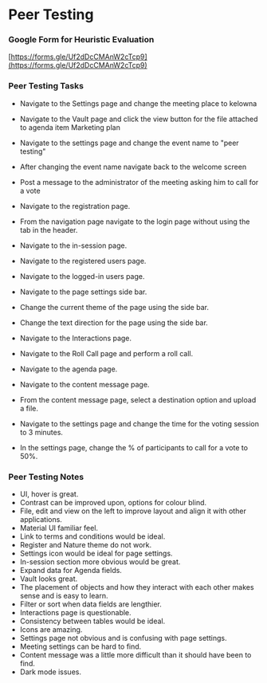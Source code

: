 # Peer Testing

### Google Form for Heuristic Evaluation
[https://forms.gle/Uf2dDcCMAnW2cTcp9](https://forms.gle/Uf2dDcCMAnW2cTcp9)

### Peer Testing Tasks

- Navigate to the Settings page and change the meeting place to kelowna
- Navigate to the Vault page and click the view button for the file attached to agenda item Marketing plan
- Navigate to the settings page and change the event name to "peer testing"
- After changing the event name navigate back to the welcome screen
- Post a message to the administrator of the meeting asking him to call for a vote

- Navigate to the registration page.
- From the navigation page navigate to the login page without using the tab in the header.
- Navigate to the in-session page.
- Navigate to the registered users page.
- Navigate to the logged-in users page.

- Navigate to the page settings side bar.
- Change the current theme of the page using the side bar.
- Change the text direction for the page using the side bar.
- Navigate to the Interactions page.
- Navigate to the Roll Call page and perform a roll call.

- Navigate to the agenda page.
- Navigate to the content message page.
- From the content message page, select a destination option and upload a file.
- Navigate to the settings page and change the time for the voting session to 3 minutes.
- In the settings page, change the % of participants to call for a vote to 50%.

### Peer Testing Notes

- UI, hover is great.
- Contrast can be improved upon, options for colour blind.
- File, edit and view on the left to improve layout and align it with other applications.
- Material UI familiar feel.
- Link to terms and conditions would be ideal.
- Register and Nature theme do not work.
- Settings icon would be ideal for page settings.
- In-session section more obvious would be great.
- Expand data for Agenda fields.
- Vault looks great.
- The placement of objects and how they interact with each other makes sense and is easy to learn.
- Filter or sort when data fields are lengthier.
- Interactions page is questionable. 
- Consistency between tables would be ideal.
- Icons are amazing.
- Settings page not obvious and is confusing with page settings.
- Meeting settings can be hard to find.
- Content message was a little more difficult than it should have been to find.
- Dark mode issues.
